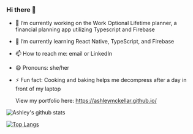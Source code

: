 ### Hi there 👋



- 🔭 I’m currently working on the Work Optional Lifetime planner, a financial planning app utilizing Typescript and Firebase
- 🌱 I’m currently learning React Native, TypeScript, and Firebase
- 📫 How to reach me: email or LinkedIn
- 😄 Pronouns: she/her
- ⚡ Fun fact: Cooking and baking helps me decompress after a day in front of my laptop

  View my portfolio here: https://ashleymckellar.github.io/

 ![Ashley's github stats](https://github-readme-stats.vercel.app/api?username=ashleymckellar&show_icons=true&theme=light)

 [![Top Langs](https://github-readme-stats.vercel.app/api/top-langs/?username=ashleymckellar&layout=compact)](https://github.com/ashleymckellar/github-readme-stats)

